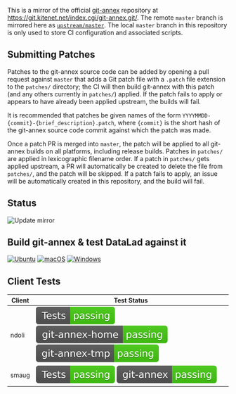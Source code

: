 This is a mirror of the official [git-annex](https://git-annex.branchable.com)
repository at <https://git.kitenet.net/index.cgi/git-annex.git/>.  The remote
`master` branch is mirrored here as
[`upstream/master`](https://github.com/datalad/git-annex/tree/upstream/master).
The local `master` branch in this repository is only used to store CI
configuration and associated scripts.

## Submitting Patches

Patches to the git-annex source code can be added by opening a pull request
against `master` that adds a Git patch file with a `.patch` file extension to
the `patches/` directory; the CI will then build git-annex with this patch (and
any others currently in `patches/`) applied.  If the patch fails to apply or
appears to have already been applied upstream, the builds will fail.

It is recommended that patches be given names of the form
`YYYYMMDD-{commit}-{brief_description}.patch`, where `{commit}` is the short
hash of the git-annex source code commit against which the patch was made.

Once a patch PR is merged into `master`, the patch will be applied to all
git-annex builds on all platforms, including release builds.  Patches in
`patches/` are applied in lexicographic filename order.  If a patch in
`patches/` gets applied upstream, a PR will automatically be created to delete
the file from `patches/`, and the patch will be skipped.  If a patch fails to
apply, an issue will be automatically created in this repository, and the build
will fail.

## Status

![Update mirror](https://github.com/datalad/git-annex/workflows/Update%20mirror/badge.svg)

## Build git-annex & test DataLad against it

[![Ubuntu](https://github.com/datalad/git-annex/workflows/Build%20git-annex%20on%20Ubuntu/badge.svg)](https://github.com/datalad/git-annex/actions?query=workflow%3A%22Build+git-annex+on+Ubuntu%22)
[![macOS](https://github.com/datalad/git-annex/workflows/Build%20git-annex%20on%20macOS/badge.svg)](https://github.com/datalad/git-annex/actions?query=workflow%3A%22Build+git-annex+on+macOS%22)
[![Windows](https://github.com/datalad/git-annex/workflows/Build%20git-annex%20on%20Windows/badge.svg)](https://github.com/datalad/git-annex/actions?query=workflow%3A%22Build+git-annex+on+Windows%22)

## Client Tests

| Client | Test Status |
| --- | --- |
| ndoli | ![Overall test status](https://github.com/datalad/git-annex-ci-client-jobs/raw/master/badges/ndoli.svg) ![git-annex-home test status](https://github.com/datalad/git-annex-ci-client-jobs/raw/master/badges/ndoli/git-annex-home.svg) ![git-annex-tmp test status](https://github.com/datalad/git-annex-ci-client-jobs/raw/master/badges/ndoli/git-annex-tmp.svg) |
| smaug | ![Overall test status](https://github.com/datalad/git-annex-ci-client-jobs/raw/master/badges/smaug.svg) ![git-annex test status](https://github.com/datalad/git-annex-ci-client-jobs/raw/master/badges/smaug/git-annex.svg) |
